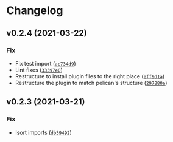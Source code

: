 # Changelog

<!--next-version-placeholder-->

## v0.2.4 (2021-03-22)
### Fix
* Fix test import ([`ac734d9`](https://github.com/kattni/pelican-lunr/commit/ac734d9444917c6c3207adbc2b757ed92ecfc30f))
* Lint fixes ([`33397e0`](https://github.com/kattni/pelican-lunr/commit/33397e09943d201b0fc040acfc12b4a0137d7979))
* Restructure to install plugin files to the right place ([`eff9d1a`](https://github.com/kattni/pelican-lunr/commit/eff9d1a2df0af4c26a0c954340696237300ec198))
* Restructure the plugin to match pelican's structure ([`297880a`](https://github.com/kattni/pelican-lunr/commit/297880a98e579b3902e14ccd506d35130514c3e4))

## v0.2.3 (2021-03-21)
### Fix
* Isort imports ([`db59492`](https://github.com/kattni/pelican-lunr/commit/db59492a7e3ae67c768d2150d756486b20958adb))
